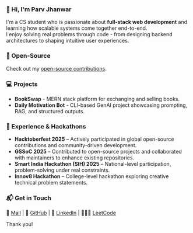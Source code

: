 ### 👋 Hi, I'm Parv Jhanwar

I'm a CS student who is passionate about **full-stack web development** and learning how scalable systems come together end-to-end.  
I enjoy solving real problems through code - from designing backend architectures to shaping intuitive user experiences.

### 🧩 Open-Source
Check out my [open-source contributions](./OPEN_SOURCE.md).

### 💻 Projects
- **BookSwap** - MERN stack platform for exchanging and selling books.  
- **Daily Motivation Bot** - CLI-based GenAI project showcasing prompting, RAG, and structured outputs.  

### 🧠 Experience & Hackathons  
- **Hacktoberfest 2025** – Actively participated in global open-source contributions and community-driven development.  
- **GSSoC 2025** – Contributed to open-source projects and collaborated with maintainers to enhance existing repositories.  
- **Smart India Hackathon (SIH) 2025** – National-level participation, problem-solving under real constraints.  
- **Innov8 Hackathon** – College-level hackathon exploring creative technical problem statements.  

### 📬 Get in Touch
📧 [Mail](parvjhanwar@gmail.com)  | 🐙 [GitHub](https://github.com/prvcds)  | 💼 [LinkedIn](https://linkedin.com/in/parvjhanwar) | 🧑🏻‍💻 [LeetCode](https://leetcode.com/u/paaruuu/)

Thank you!
